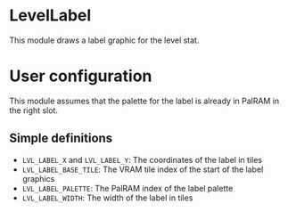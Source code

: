 
# LevelLabel

This module draws a label graphic for the level stat.

# User configuration

This module assumes that the palette for the label is already in PalRAM in the right slot.

## Simple definitions

  * `LVL_LABEL_X` and `LVL_LABEL_Y`: The coordinates of the label in tiles
  * `LVL_LABEL_BASE_TILE`: The VRAM tile index of the start of the label graphics
  * `LVL_LABEL_PALETTE`: The PalRAM index of the label palette
  * `LVL_LABEL_WIDTH`: The width of the label in tiles

